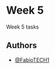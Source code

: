
# Week 5

Week 5 tasks


## Authors

- [@FabioTECH1](https://fabiotech1.github.io/faruk-s-portfolio/)



